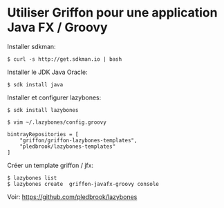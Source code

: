 # Utiliser Griffon pour une application Java FX / Groovy

Installer sdkman:

    $ curl -s http://get.sdkman.io | bash
    
Installer le JDK Java Oracle:

    $ sdk install java
    
Installer et configurer lazybones:

    $ sdk install lazybones
                        
    $ vim ~/.lazybones/config.groovy
    
    bintrayRepositories = [
        "griffon/griffon-lazybones-templates",
        "pledbrook/lazybones-templates"
    ]
    
Créer un template griffon / jfx:    
                             
    $ lazybones list                
    $ lazybones create  griffon-javafx-groovy console

Voir: https://github.com/pledbrook/lazybones